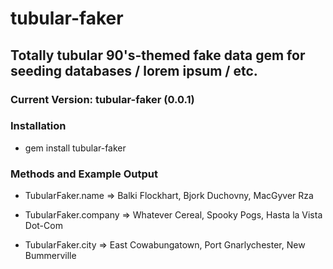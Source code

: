 # tubular-faker 
## Totally tubular 90's-themed fake data gem for seeding databases / lorem ipsum / etc.
### Current Version: tubular-faker (0.0.1)

### Installation
* gem install tubular-faker

### Methods and Example Output

* TubularFaker.name => Balki Flockhart, Bjork Duchovny, MacGyver Rza

* TubularFaker.company => Whatever Cereal, Spooky Pogs, Hasta la Vista Dot-Com

* TubularFaker.city => East Cowabungatown, Port Gnarlychester,  New Bummerville

